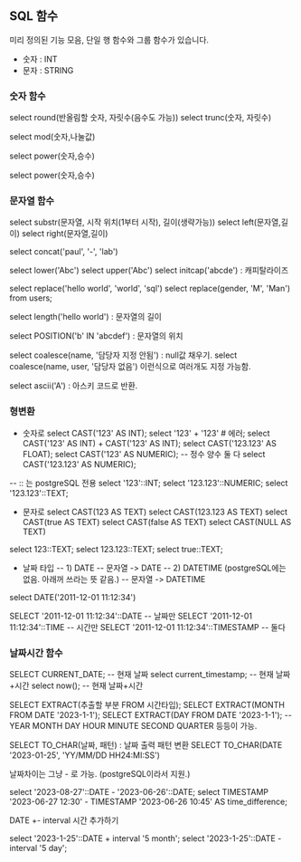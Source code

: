 ## SQL 함수
미리 정의된 기능 모음, 단일 행 함수와 그룹 함수가 있습니다. 
- 숫자 : INT
- 문자 : STRING

### 숫자 함수

select round(반올림할 숫자, 자릿수(음수도 가능))
select trunc(숫자, 자릿수)

select mod(숫자,나눌값)

select power(숫자,승수)

select power(숫자,승수)

### 문자열 함수

select substr(문자열, 시작 위치(1부터 시작), 길이(생략가능))
select left(문자열,길이)
select right(문자열,길이)

select concat('paul', '-', 'lab')

select lower('Abc')
select upper('Abc')
select initcap('abcde') : 캐피탈라이즈

select replace('hello world', 'world', 'sql')
    select replace(gender, 'M', 'Man')
    from users;

select length('hello world') : 문자열의 길이

select POSITION('b' IN 'abcdef') : 문자열의 위치

select coalesce(name, '담당자 지정 안됨') : null값 채우기. 
select coalesce(name, user, '담당자 없음') 이런식으로 여러개도 지정 가능함.

select ascii('A') : 아스키 코드로 반환.

### 형변환

- 숫자로
select CAST('123' AS INT);
select '123' + '123' # 에러;
select CAST('123' AS INT) + CAST('123' AS INT);
select CAST('123.123' AS FLOAT);
select CAST('123' AS NUMERIC); -- 정수 양수 둘 다
select CAST('123.123' AS NUMERIC);

-- :: 는 postgreSQL 전용
select '123'::INT;
select '123.123'::NUMERIC;
select '123.123'::TEXT;

- 문자로
select CAST(123 AS TEXT)
select CAST(123.123 AS TEXT)
select CAST(true AS TEXT)
select CAST(false AS TEXT)
select CAST(NULL AS TEXT)

select 123::TEXT;
select 123.123::TEXT;
select true::TEXT;

- 날짜 타입
-- 1) DATE
-- 문자열 -> DATE
-- 2) DATETIME (postgreSQL에는 없음. 아래꺼 쓰라는 뜻 같음.)
-- 문자열 -> DATETIME

select DATE('2011-12-01 11:12:34')

SELECT '2011-12-01 11:12:34'::DATE -- 날짜만
SELECT '2011-12-01 11:12:34'::TIME -- 시간만
SELECT '2011-12-01 11:12:34'::TIMESTAMP -- 둘다


### 날짜시간 함수

SELECT CURRENT_DATE; -- 현재 날짜 
select current_timestamp; -- 현재 날짜+시간
select now(); -- 현재 날짜+시간

SELECT EXTRACT(추출할 부분 FROM 시간타입);
SELECT EXTRACT(MONTH FROM DATE '2023-1-1');
SELECT EXTRACT(DAY FROM DATE '2023-1-1');
-- YEAR MONTH DAY HOUR MINUTE SECOND QUARTER 등등이 가능. 

SELECT TO_CHAR(날짜, 패턴) : 날짜 출력 패턴 변환
SELECT TO_CHAR(DATE '2023-01-25', 'YY/MM/DD HH24:MI:SS')

날짜차이는 그냥 - 로 가능. (postgreSQL이라서 지원.)

select '2023-08-27'::DATE - '2023-06-26'::DATE;
select TIMESTAMP '2023-06-27 12:30' - TIMESTAMP '2023-06-26 10:45' AS time_difference;

DATE +- interval 시간 추가하기

select '2023-1-25'::DATE + interval '5 month';
select '2023-1-25'::DATE - interval '5 day';